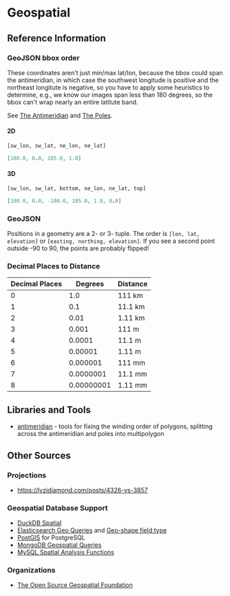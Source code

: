 # Geospatial

## Reference Information

### GeoJSON bbox order

These coordinates aren't just min/max lat/lon, because the bbox could span the antimeridian,
in which case the southwest longitude is positive and the northeast longitute is negative,
so you have to apply some heuristics to determine, e.g., we know our images span less than
180 degrees, so the bbox can't wrap nearly an entire latitute band.

See [The Antimeridian](https://datatracker.ietf.org/doc/html/rfc7946#section-5.2) and [The Poles](https://datatracker.ietf.org/doc/html/rfc7946#section-5.3).

#### 2D

```python
[sw_lon, sw_lat, ne_lon, ne_lat]
```

```json
[100.0, 0.0, 105.0, 1.0]
```

#### 3D

```python
[sw_lon, sw_lat, bottom, ne_lon, ne_lat, top]
```

```json
[100.0, 0.0, -100.0, 105.0, 1.0, 0.0]
```

### GeoJSON

Positions in a geometry are a 2- or 3- tuple. The order is `[lon, lat, elevation]` or
`[easting, northing, elevation]`.  If you see a second point outside -90 to 90, the points
are probably flipped!

### Decimal Places to Distance

| Decimal Places | Degrees      | Distance  |
|---------------|--------------|-----------|
| 0             | 1.0          | 111 km    |
| 1             | 0.1          | 11.1 km   |
| 2             | 0.01         | 1.11 km   |
| 3             | 0.001        | 111 m     |
| 4             | 0.0001       | 11.1 m    |
| 5             | 0.00001      | 1.11 m    |
| 6             | 0.000001     | 111 mm    |
| 7             | 0.0000001    | 11.1 mm   |
| 8             | 0.00000001   | 1.11 mm   |

## Libraries and Tools

- [antimeridian](https://github.com/gadomski/antimeridian) - tools for fixing the winding
  order of polygons, splitting across the antimeridian and poles into multipolygon

## Other Sources

### Projections

- <https://lyzidiamond.com/posts/4326-vs-3857>

### Geospatial Database Support

- [DuckDB Spatial](https://duckdb.org/docs/stable/extensions/spatial/overview.html)
- [Elasticsearch Geo Queries](https://www.elastic.co/guide/en/elasticsearch/reference/current/geo-queries.html) and [Geo-shape field type](https://www.elastic.co/guide/en/elasticsearch/reference/current/geo-shape.html)
- [PostGIS](https://postgis.net/) for PostgreSQL
- [MongoDB Geospatial Queries](https://docs.mongodb.com/manual/geospatial-queries/)
- [MySQL Spatial Analysis Functions](https://dev.mysql.com/doc/refman/8.0/en/spatial-analysis-functions.html)

### Organizations

- [The Open Source Geospatial Foundation](https://www.osgeo.org/)
